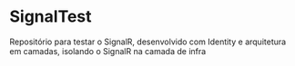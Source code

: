 # SignalTest
Repositório para testar o SignalR, desenvolvido com Identity e arquitetura em camadas, isolando o SignalR na camada de infra
